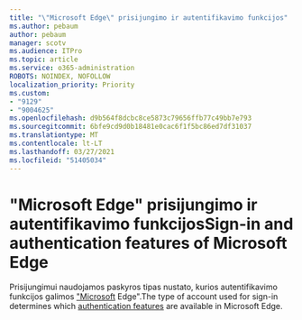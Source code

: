 ```yaml
---
title: "\"Microsoft Edge\" prisijungimo ir autentifikavimo funkcijos"
ms.author: pebaum
author: pebaum
manager: scotv
ms.audience: ITPro
ms.topic: article
ms.service: o365-administration
ROBOTS: NOINDEX, NOFOLLOW
localization_priority: Priority
ms.custom:
- "9129"
- "9004625"
ms.openlocfilehash: d9b564f8dcbc8ce5873c79656ffb77c49bb7e793
ms.sourcegitcommit: 6bfe9cd9d0b18481e0cac6f1f5bc86ed7df31037
ms.translationtype: MT
ms.contentlocale: lt-LT
ms.lasthandoff: 03/27/2021
ms.locfileid: "51405034"
---
```

# <a name="sign-in-and-authentication-features-of-microsoft-edge"></a><span data-ttu-id="ab4ae-102">"Microsoft Edge" prisijungimo ir autentifikavimo funkcijos</span><span class="sxs-lookup"><span data-stu-id="ab4ae-102">Sign-in and authentication features of Microsoft Edge</span></span>

<span data-ttu-id="ab4ae-103">Prisijungimui naudojamos paskyros tipas nustato, kurios autentifikavimo funkcijos galimos ["Microsoft](https://go.microsoft.com/fwlink/?linkid=2134570) Edge".</span><span class="sxs-lookup"><span data-stu-id="ab4ae-103">The type of account used for sign-in determines which [authentication features](https://go.microsoft.com/fwlink/?linkid=2134570) are available in Microsoft Edge.</span></span>